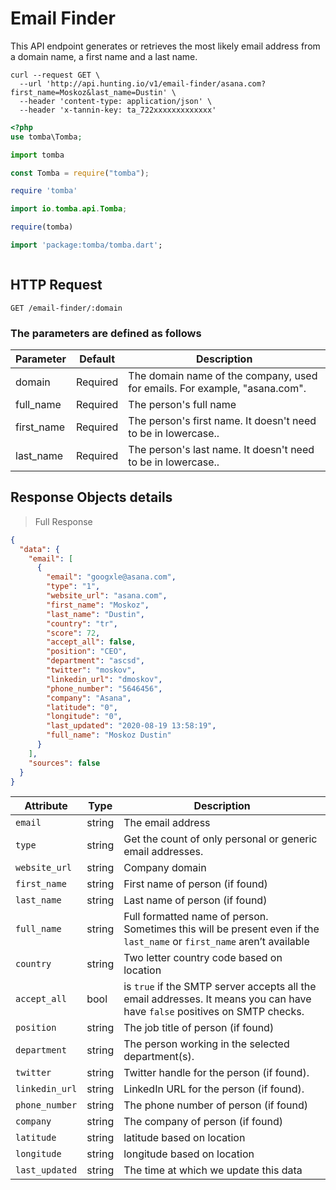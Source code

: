 # Email Finder

This API endpoint generates or retrieves the most likely email address from a domain name, a first name and a last name.

```shell
curl --request GET \
  --url 'http://api.hunting.io/v1/email-finder/asana.com?first_name=Moskoz&last_name=Dustin' \
  --header 'content-type: application/json' \
  --header 'x-tannin-key: ta_722xxxxxxxxxxxxx'
```

```php
<?php
use tomba\Tomba;

```

```python
import tomba

```

```javascript
const Tomba = require("tomba");

```

```ruby
require 'tomba'

```

```java
import io.tomba.api.Tomba;

```

```r
require(tomba)

```

```dart
import 'package:tomba/tomba.dart';

```

```powershell

```

## HTTP Request

`GET /email-finder/:domain`

### The parameters are defined as follows

| Parameter  | Default  | Description                                                                |
| ---------- | -------- | -------------------------------------------------------------------------- |
| domain     | Required | The domain name of the company, used for emails. For example, "asana.com". |
| full_name  | Required | The person's full name                                                     |
| first_name | Required | The person's first name. It doesn't need to be in lowercase..              |
| last_name  | Required | The person's last name. It doesn't need to be in lowercase..               |

## Response  Objects details

> Full Response

```json
{
  "data": {
    "email": [
      {
        "email": "googxle@asana.com",
        "type": "1",
        "website_url": "asana.com",
        "first_name": "Moskoz",
        "last_name": "Dustin",
        "country": "tr",
        "score": 72,
        "accept_all": false,
        "position": "CEO",
        "department": "ascsd",
        "twitter": "moskov",
        "linkedin_url": "dmoskov",
        "phone_number": "5646456",
        "company": "Asana",
        "latitude": "0",
        "longitude": "0",
        "last_updated": "2020-08-19 13:58:19",
        "full_name": "Moskoz Dustin"
      }
    ],
    "sources": false
  }
}
```

| Attribute      | Type   | Description                                                                                                                |
| -------------- | ------ | -------------------------------------------------------------------------------------------------------------------------- |
| `email`        | string | The email address                                                                                                          |
| `type`         | string | Get the count of only personal or generic email addresses.                                                                 |
| `website_url`  | string | Company domain                                                                                                             |
| `first_name`   | string | First name of person (if found)                                                                                            |
| `last_name`    | string | Last name of person (if found)                                                                                             |
| `full_name`    | string | Full formatted name of person. Sometimes this will be present even if the `last_name` or `first_name` aren’t available     |
| `country`      | string | Two letter country code based on location                                                                                  |
| `accept_all`   | bool   | is `true` if the SMTP server accepts all the email addresses. It means you can have have `false` positives on SMTP checks. |
| `position`     | string | The job title of person (if found)                                                                                         |
| `department`   | string | The person  working in the selected department(s).                                                                         |
| `twitter`      | string | Twitter handle for the person (if found).                                                                                  |
| `linkedin_url` | string | LinkedIn URL for the person (if found).                                                                                    |
| `phone_number` | string | The phone number of person (if found)                                                                                      |
| `company`      | string | The company of person (if found)                                                                                           |
| `latitude`     | string | latitude based on location                                                                                                 |
| `longitude`    | string | longitude based on location                                                                                                |
| `last_updated` | string | The time at which we update this data                                                                                      |
